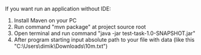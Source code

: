 If you want run an application without IDE:
  1. Install Maven on your PC
  2. Run command "mvn package" at project source root
  3. Open terminal and run command "java -jar test-task-1.0-SNAPSHOT.jar"
  4. After program starting input absolute path to your file with data (like this "C:\Users\dimik\Downloads\10m.txt")

